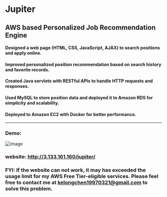 # Jupiter
## AWS based Personalized Job Recommendation Engine
#### Designed a web page (HTML, CSS, JavaScript, AJAX) to search positions and apply online.
#### Improved personalized position recommendation based on search history and favorite records.
#### Created Java servlets with RESTful APIs to handle HTTP requests and responses.
#### Used MySQL to store position data and deployed it to Amazon RDS for simplicity and scalability.
#### Deployed to Amazon EC2 with Docker for better performance.
***
### Demo: 
![image](https://github.com/kelongchen/Starlink/blob/master/jupiter_demo.gif)
### website: http://3.133.161.160/jupiter/
### FYI: If the website can not work, it may has exceeded the usage limit for my AWS Free Tier-eligible services. Please feel free to contact me at <a hyperlink=kelongchen1997@gmail.com>kelongchen19970321@gmail.com</a> to solve this problem. 
